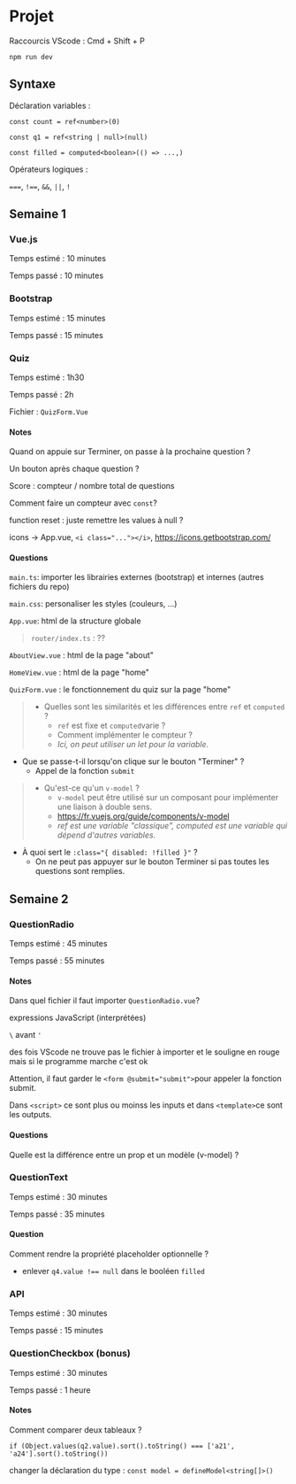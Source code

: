 # Projet

Raccourcis VScode : Cmd + Shift + P

`npm run dev`

## Syntaxe

Déclaration variables :

`const count = ref<number>(0)`

`const q1 = ref<string | null>(null)`

`const filled = computed<boolean>(() => ...,)`

Opérateurs logiques :

`===`, `!==`, `&&`, `||`, `!`

## Semaine 1

### Vue.js

Temps estimé : 10 minutes

Temps passé : 10 minutes

### Bootstrap

Temps estimé : 15 minutes

Temps passé : 15 minutes

### Quiz

Temps estimé : 1h30

Temps passé : 2h

Fichier : `QuizForm.Vue`

#### Notes

Quand on appuie sur Terminer, on passe à la prochaine question ?

Un bouton après chaque question ?

Score : compteur / nombre total de questions

Comment faire un compteur avec `const`?

function reset : juste remettre les values à null ?

icons -> App.vue, `<i class="..."></i>`, https://icons.getbootstrap.com/

#### Questions

`main.ts`: importer les librairies externes (bootstrap) et internes (autres fichiers du repo)

`main.css`: personaliser les styles (couleurs, ...)

`App.vue`: html de la structure globale

> `router/index.ts` : ??

`AboutView.vue` : html de la page "about"

`HomeView.vue` : html de la page "home"

`QuizForm.vue` : le fonctionnement du quiz sur la page "home"

> - Quelles sont les similarités et les différences entre `ref` et `computed` ?
>   - `ref` est fixe et `computed`varie ?
>   - Comment implémenter le compteur ?
>   - _Ici, on peut utiliser un let pour la variable._

- Que se passe-t-il lorsqu'on clique sur le bouton "Terminer" ?
  - Appel de la fonction `submit`

> - Qu'est-ce qu'un `v-model` ?
>   - `v-model` peut être utilisé sur un composant pour implémenter une liaison à double sens.
>   - https://fr.vuejs.org/guide/components/v-model
>   - _ref est une variable "classique", computed est une variable qui dépend d'autres variables._

- À quoi sert le `:class="{ disabled: !filled }"` ?
  - On ne peut pas appuyer sur le bouton Terminer si pas toutes les questions sont remplies.

## Semaine 2

### QuestionRadio

Temps estimé : 45 minutes

Temps passé : 55 minutes

#### Notes

Dans quel fichier il faut importer `QuestionRadio.vue`?

expressions JavaScript (interprétées)

`\` avant `'`

des fois VScode ne trouve pas le fichier à importer et le souligne en rouge mais si le programme marche c'est ok

Attention, il faut garder le `<form @submit="submit">`pour appeler la fonction submit.

Dans `<script>` ce sont plus ou moinss les inputs et dans `<template>`ce sont les outputs.

#### Questions

Quelle est la différence entre un prop et un modèle (v-model) ?

### QuestionText

Temps estimé : 30 minutes

Temps passé : 35 minutes

#### Question

Comment rendre la propriété placeholder optionnelle ?

- enlever `q4.value !== null` dans le booléen `filled`

### API

Temps estimé : 30 minutes

Temps passé : 15 minutes

### QuestionCheckbox (bonus)

Temps estimé : 30 minutes

Temps passé : 1 heure

#### Notes

Comment comparer deux tableaux ?

`if (Object.values(q2.value).sort().toString() === ['a21', 'a24'].sort().toString())`

changer la déclaration du type : `const model = defineModel<string[]>()`
